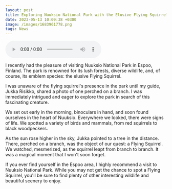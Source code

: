 ```yaml
--- 
layout: post 
title: Exploring Nuuksio National Park with the Elusive Flying Squirrel
date: 2023-05-13 10:09:38 +0300 
image: /images/1683961778.png
tags: News 
--- 
```


<audio controls>
        <source src="/audios/1683961778.mp3" type="audio/mpeg">
        Your browser does not support the audio element.
      </audio>

I recently had the pleasure of visiting Nuuksio National Park in Espoo, Finland. The park is renowned for its lush forests, diverse wildlife, and, of course, its emblem species: the elusive Flying Squirrel.

I was unaware of the flying squirrel's presence in the park until my guide, Jukka Risikko, shared a photo of one perched on a branch. I was immediately intrigued and eager to explore the park in search of this fascinating creature.

We set out early in the morning, binoculars in hand, and soon found ourselves in the heart of Nuuksio. Everywhere we looked, there were signs of life. We spotted a variety of birds and mammals, from red squirrels to black woodpeckers.

As the sun rose higher in the sky, Jukka pointed to a tree in the distance. There, perched on a branch, was the object of our quest: a Flying Squirrel. We watched, mesmerized, as the squirrel leapt from branch to branch. It was a magical moment that I won't soon forget.

If you ever find yourself in the Espoo area, I highly recommend a visit to Nuuksio National Park. While you may not get the chance to spot a Flying Squirrel, you'll be sure to find plenty of other interesting wildlife and beautiful scenery to enjoy. 